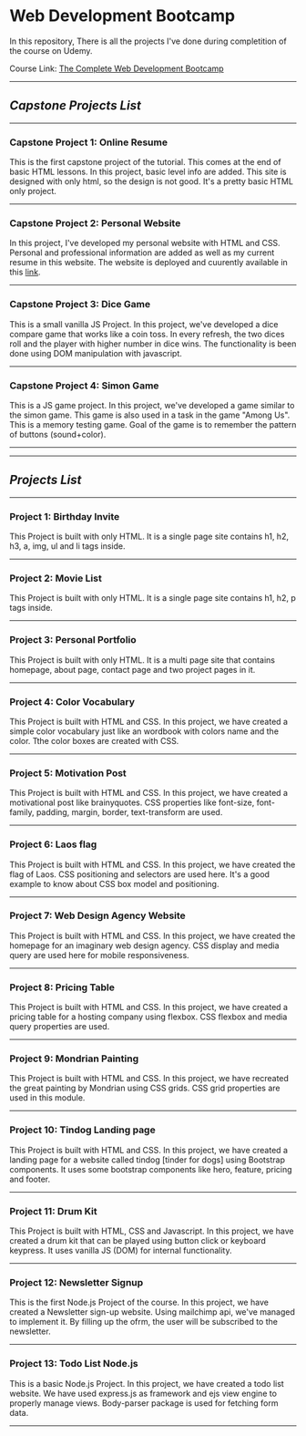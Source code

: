 # Web Development Bootcamp

In this repository, There is all the projects I've done during completition of the course on Udemy.

Course Link: [The Complete Web Development Bootcamp](https://www.udemy.com/course/the-complete-web-development-bootcamp/)

---

## ***Capstone Projects List***

---

### **Capstone Project 1: Online Resume**

This is the first capstone project of the tutorial. This comes at the end of basic HTML lessons.
In this project, basic level info are added. This site is designed with only html, so the design is not good. It's a pretty basic HTML only project.

---

### **Capstone Project 2: Personal Website**

In this project, I've developed my personal website with HTML and CSS. Personal and professional information are added as well as my current resume in this website. The website is deployed and cuurently available in this [link](https://thenafiz.github.io).

---

### **Capstone Project 3: Dice Game**

This is a small vanilla JS Project. In this project, we've developed a dice compare game that works like a coin toss. In every refresh, the two dices roll and the player with higher number in dice wins. The functionality is been done using DOM manipulation with javascript.

---

### **Capstone Project 4: Simon Game**

This is a JS game project. In this project, we've developed a game similar to the simon game. This game is also used in a task in the game "Among Us". This is a memory testing game. Goal of the game is to remember the pattern of buttons (sound+color).

---

---

## ***Projects List***

---

### **Project 1: Birthday Invite**

This Project is built with only HTML. It is a single page site contains h1, h2, h3, a, img, ul and li tags inside.

---

### **Project 2: Movie List**

This Project is built with only HTML. It is a single page site contains h1, h2, p tags inside.

---

### **Project 3: Personal Portfolio**

This Project is built with only HTML. It is a multi page site that contains homepage, about page, contact page and two project pages in it.

---

### **Project 4: Color Vocabulary**

This Project is built with HTML and CSS. In this project, we have created a simple color vocabulary just like an wordbook with colors name and the color. Tthe color boxes are created with CSS.

---

### **Project 5: Motivation Post**

This Project is built with HTML and CSS. In this project, we have created a motivational post like brainyquotes. CSS properties like font-size, font-family, padding, margin, border, text-transform are used.

---

### **Project 6: Laos flag**

This Project is built with HTML and CSS. In this project, we have created the flag of Laos. CSS positioning and selectors are used here. It's a good example to know about CSS box model and positioning.

---

### **Project 7: Web Design Agency Website**

This Project is built with HTML and CSS. In this project, we have created the homepage for an imaginary web design agency. CSS display and media query are used here for mobile responsiveness.

---

### **Project 8: Pricing Table**

This Project is built with HTML and CSS. In this project, we have created a pricing table for a hosting company using flexbox. CSS flexbox and media query properties are used.

---

### **Project 9: Mondrian Painting**

This Project is built with HTML and CSS. In this project, we have recreated the great painting by Mondrian using CSS grids. CSS grid properties are used in this module.

---

### **Project 10: Tindog Landing page**

This Project is built with HTML and CSS. In this project, we have created a landing page for a website called tindog [tinder for dogs] using Bootstrap components. It uses some bootstrap components like hero, feature, pricing and footer.

---

### **Project 11: Drum Kit**

This Project is built with HTML, CSS and Javascript. In this project, we have created a drum kit that can be played using button click or keyboard keypress. It uses vanilla JS (DOM) for internal functionality.

---

### **Project 12: Newsletter Signup**

This is the first Node.js Project of the course. In this project, we have created a Newsletter sign-up website. Using mailchimp api, we've managed to implement it. By filling up the ofrm, the user will be subscribed to the newsletter.

---

### **Project 13: Todo List Node.js**

This is a basic Node.js Project. In this project, we have created a todo list website. We have used express.js as framework and ejs view engine to properly manage views. Body-parser package is used for fetching form data.

---
